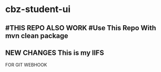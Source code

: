 # cbz-student-ui
#THIS REPO ALSO WORK
#Use This Repo With mvn clean package
--------------------------------------------------
NEW CHANGES
This is my lIFS
--------------------------------------------------
FOR GIT WEBHOOK
